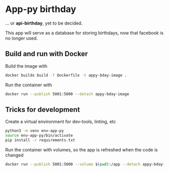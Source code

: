 # App-py birthday

... or **api-birthday**, yet to be decided.

This app will serve as a database for storing birthdays, now that facebook is no longer used.

## Build and run with Docker

Build the image with

```bash
docker buildx build -f Dockerfile -t appy-bday-image .
```

Run the container with

```bash
docker run --publish 5001:5000 --detach appy-bday-image
```

## Tricks for development

Create a virtual environment for dev-tools, linting, etc 

```bash
python3 -m venv env-app-py
source env-app-py/bin/activate
pip install -r requirements.txt
```


Run the container with volumes, so the app is refreshed when the code is changed

```bash
docker run --publish 5001:5000 --volume $(pwd):/app --detach appy-bday-image
```
